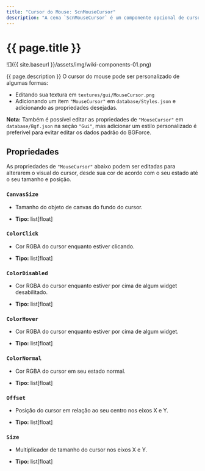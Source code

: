 ```yaml
---
title: "Cursor do Mouse: ScnMouseCursor"
description: "A cena `ScnMouseCursor` é um componente opcional de cursor do mouse customizável."
---
```


# {{ page.title }}

![]({{ site.baseurl }}/assets/img/wiki-components-01.png)

{{ page.description }} O cursor do mouse pode ser personalizado de algumas formas:

- Editando sua textura em `textures/gui/MouseCursor.png`
- Adicionando um item `"MouseCursor"` em `database/Styles.json` e adicionando as propriedades desejadas.

**Nota:** Também é possível editar as propriedades de `"MouseCursor"` em `database/Bgf.json`
na seção `"Gui"`, mas adicionar um estilo personalizado é preferível para evitar
editar os dados padrão do BGForce.

## Propriedades
As propriedades de `"MouseCursor"` abaixo podem ser editadas para alterarem o
visual do cursor, desde sua cor de acordo com o seu estado até o seu tamanho e posição.

### `CanvasSize`
- Tamanho do objeto de canvas do fundo do cursor.

- **Tipo:** list[float]

### `ColorClick`
- Cor RGBA do cursor enquanto estiver clicando.

- **Tipo:** list[float]

### `ColorDisabled`
- Cor RGBA do cursor enquanto estiver por cima de algum widget desabilitado.

- **Tipo:** list[float]

### `ColorHover`
- Cor RGBA do cursor enquanto estiver por cima de algum widget.

- **Tipo:** list[float]

### `ColorNormal`
- Cor RGBA do cursor em seu estado normal.

- **Tipo:** list[float]

### `Offset`
- Posição do cursor em relação ao seu centro nos eixos X e Y.

- **Tipo:** list[float]

### `Size`
- Multiplicador de tamanho do cursor nos eixos X e Y.

- **Tipo:** list[float]
